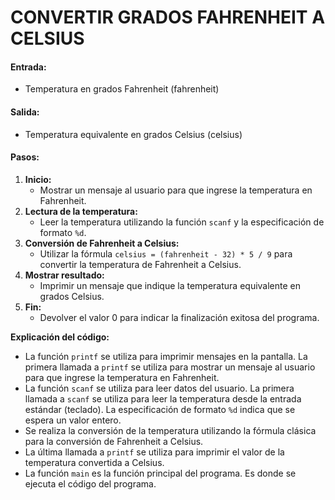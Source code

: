 # CONVERTIR GRADOS FAHRENHEIT A CELSIUS

#### **Entrada:**

* Temperatura en grados Fahrenheit (fahrenheit)

#### **Salida:**

* Temperatura equivalente en grados Celsius (celsius)

#### **Pasos:**

1. **Inicio:**
   * Mostrar un mensaje al usuario para que ingrese la temperatura en Fahrenheit.
2. **Lectura de la temperatura:**
   * Leer la temperatura utilizando la función `scanf` y la especificación de formato `%d`.
3. **Conversión de Fahrenheit a Celsius:**
   * Utilizar la fórmula `celsius = (fahrenheit - 32) * 5 / 9` para convertir la temperatura de Fahrenheit a Celsius.
4. **Mostrar resultado:**
   * Imprimir un mensaje que indique la temperatura equivalente en grados Celsius.
5. **Fin:**
   * Devolver el valor 0 para indicar la finalización exitosa del programa.

**Explicación del código:**

* La función `printf` se utiliza para imprimir mensajes en la pantalla. La primera llamada a `printf` se utiliza para mostrar un mensaje al usuario para que ingrese la temperatura en Fahrenheit.
* La función `scanf` se utiliza para leer datos del usuario. La primera llamada a `scanf` se utiliza para leer la temperatura desde la entrada estándar (teclado). La especificación de formato `%d` indica que se espera un valor entero.
* Se realiza la conversión de la temperatura utilizando la fórmula clásica para la conversión de Fahrenheit a Celsius.
* La última llamada a `printf` se utiliza para imprimir el valor de la temperatura convertida a Celsius.
* La función `main` es la función principal del programa. Es donde se ejecuta el código del programa.
